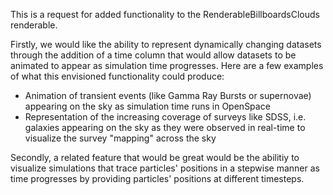This is a request for added functionality to the RenderableBillboardsClouds renderable. 

Firstly, we would like the ability to represent dynamically changing datasets through the addition of a time column that would allow 
datasets to be animated to appear as simulation time progresses. Here are a few examples of what this envisioned functionality could produce:
  * Animation of transient events (like Gamma Ray Bursts or supernovae) appearing on the sky as simulation time runs in OpenSpace
  * Representation of the increasing coverage of surveys like SDSS, i.e. galaxies appearing on the sky as they were observed in real-time 
  to visualize the survey "mapping" across the sky

Secondly, a related feature that would be great would be the abilitiy to visualize simulations that trace particles' positions in a 
stepwise manner as time progresses by providing particles' positions at different timesteps.
